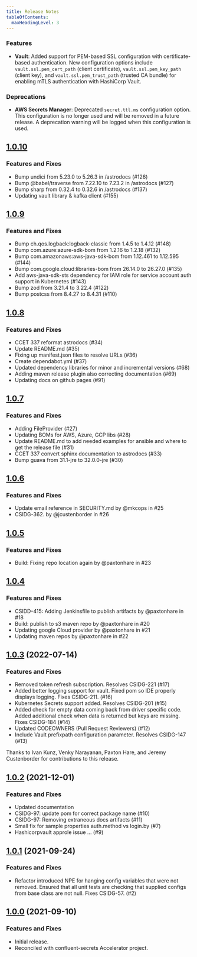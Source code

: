 ```yaml
---
title: Release Notes
tableOfContents:
  maxHeadingLevel: 3
---
```


### Features

- **Vault**: Added support for PEM-based SSL configuration with certificate-based authentication. New configuration options include `vault.ssl.pem_cert_path` (client certificate), `vault.ssl.pem_key_path` (client key), and `vault.ssl.pem_trust_path` (trusted CA bundle) for enabling mTLS authentication with HashiCorp Vault.

### Deprecations

- **AWS Secrets Manager**: Deprecated `secret.ttl.ms` configuration option. This configuration is no longer used and will be removed in a future release. A deprecation warning will be logged when this configuration is used.

## [1.0.10](https://github.com/confluentinc/csid-secrets-providers/releases/tag/csid-secrets-providers-1.0.10)

### Features and Fixes

- Bump undici from 5.23.0 to 5.26.3 in /astrodocs (#126)
- Bump @babel/traverse from 7.22.10 to 7.23.2 in /astrodocs (#127)
- Bump sharp from 0.32.4 to 0.32.6 in /astrodocs (#137)
- Updating vault library & kafka client (#155)

## [1.0.9](https://github.com/confluentinc/csid-secrets-providers/releases/tag/csid-secrets-providers-1.0.9)

### Features and Fixes

- Bump ch.qos.logback:logback-classic from 1.4.5 to 1.4.12 (#148)
- Bump com.azure:azure-sdk-bom from 1.2.16 to 1.2.18 (#132)
- Bump com.amazonaws:aws-java-sdk-bom from 1.12.461 to 1.12.595 (#144)
- Bump com.google.cloud:libraries-bom from 26.14.0 to 26.27.0 (#135)
- Add aws-java-sdk-sts dependency for IAM role for service account auth support in Kubernetes (#143)
- Bump zod from 3.21.4 to 3.22.4 (#122)
- Bump postcss from 8.4.27 to 8.4.31 (#110)

## [1.0.8](https://github.com/confluentinc/csid-secrets-providers/releases/tag/csid-secrets-providers-1.0.8)

### Features and Fixes

- CCET 337 reformat astrodocs (#34)
- Update README.md (#35)
- Fixing up manifest.json files to resolve URLs (#36)
- Create dependabot.yml (#37)
- Updated dependency libraries for minor and incremental versions (#68)
- Adding maven release plugin also correcting documentation (#69)
- Updating docs on github pages (#91)

## [1.0.7](https://github.com/confluentinc/csid-secrets-providers/releases/tag/1.0.7)

### Features and Fixes

- Adding FileProvider (#27)
- Updating BOMs for AWS, Azure, GCP libs (#28) 
- Update README.md to add needed examples for ansible and where to get the release file (#31)
- CCET 337 convert sphinx documentation to astrodocs (#33)
- Bump guava from 31.1-jre to 32.0.0-jre (#30)

## [1.0.6](https://github.com/confluentinc/csid-secrets-providers/releases/tag/1.0.6)

### Features and Fixes

- Update email reference in SECURITY.md by @mkcops in #25
- CSIDG-362. by @jcustenborder in #26

## [1.0.5](https://github.com/confluentinc/csid-secrets-providers/releases/tag/csid-secrets-providers-1.0.5)

### Features and Fixes

- Build: Fixing repo location again by @paxtonhare in #23

## [1.0.4](https://github.com/confluentinc/csid-secrets-providers/releases/tag/csid-secrets-providers-1.0.4)

### Features and Fixes

- CSIDD-415: Adding Jenkinsfile to publish artifacts by @paxtonhare in #18
- Build: publish to s3 maven repo by @paxtonhare in #20
- Updating google Cloud provider by @paxtonhare in #21
- Updating maven repos by @paxtonhare in #22

## [1.0.3](https://github.com/confluentinc/csid-secrets-providers/releases/tag/1.0.3) (2022-07-14)

### Features and Fixes

- Removed token refresh subscription. Resolves CSIDG-221 (#17)
- Added better logging support for vault. Fixed pom so IDE properly displays logging. Fixes
  CSIDG-211. (#16)
- Kubernetes Secrets support added. Resolves CSIDG-201 (#15)
- Added check for empty data coming back from driver specific code. Added additional check when data
  is returned but keys are missing. Fixes CSIDG-184 (#14)
- Updated CODEOWNERS (Pull Request Reviewers) (#12)
- Include Vault prefixpath configuration parameter. Resolves CSIDG-147  (#13)

Thanks to Ivan Kunz, Venky Narayanan, Paxton Hare, and Jeremy Custenborder for contributions to this
release.

## [1.0.2](https://github.com/confluentinc/csid-secrets-providers/releases/tag/1.0.2) (2021-12-01)

### Features and Fixes

- Updated documentation
- CSIDG-97: update pom for correct package name (#10)
- CSIDG-97: Removing extraneous docs artifacts (#11)
- Small fix for sample properties auth.method vs login.by (#7)
- Hashicorpvault approle issue ... (#9)

## [1.0.1](https://github.com/confluentinc/csid-secrets-providers/releases/tag/1.0.1) (2021-09-24)

### Features and Fixes

- Refactor introduced NPE for hanging config variables that were not removed. Ensured that all unit
  tests are checking that supplied configs from base class are not null. Fixes CSIDG-57. (#2)

## [1.0.0](https://github.com/confluentinc/csid-secrets-providers/releases/tag/1.0.0) (2021-09-10)

### Features and Fixes

- Initial release.
- Reconciled with confluent-secrets Accelerator project.

